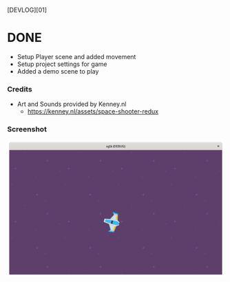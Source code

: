 [DEVLOG][01]


# DONE

- Setup Player scene and added movement
- Setup project settings for game
- Added a demo scene to play



### Credits


 - Art and Sounds provided by Kenney.nl
	- https://kenney.nl/assets/space-shooter-redux


### Screenshot

![](images/devlog_01.png)

